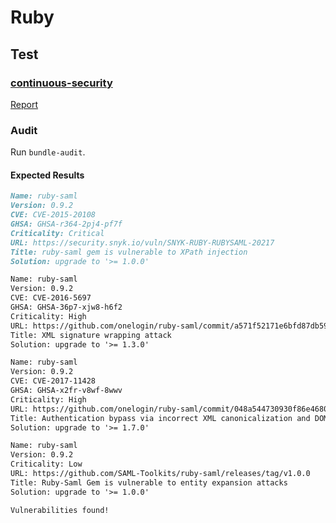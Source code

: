 # Ruby

## Test

### [continuous-security](https://github.com/acodeninja/continuous-security)

[Report](./report.md)

### Audit

Run `bundle-audit`.

#### Expected Results

```markdown
Name: ruby-saml
Version: 0.9.2
CVE: CVE-2015-20108
GHSA: GHSA-r364-2pj4-pf7f
Criticality: Critical
URL: https://security.snyk.io/vuln/SNYK-RUBY-RUBYSAML-20217
Title: ruby-saml gem is vulnerable to XPath injection
Solution: upgrade to '>= 1.0.0'

Name: ruby-saml
Version: 0.9.2
CVE: CVE-2016-5697
GHSA: GHSA-36p7-xjw8-h6f2
Criticality: High
URL: https://github.com/onelogin/ruby-saml/commit/a571f52171e6bfd87db59822d1d9e8c38fb3b995
Title: XML signature wrapping attack
Solution: upgrade to '>= 1.3.0'

Name: ruby-saml
Version: 0.9.2
CVE: CVE-2017-11428
GHSA: GHSA-x2fr-v8wf-8wwv
Criticality: High
URL: https://github.com/onelogin/ruby-saml/commit/048a544730930f86e46804387a6b6fad50d8176f
Title: Authentication bypass via incorrect XML canonicalization and DOM traversal
Solution: upgrade to '>= 1.7.0'

Name: ruby-saml
Version: 0.9.2
Criticality: Low
URL: https://github.com/SAML-Toolkits/ruby-saml/releases/tag/v1.0.0
Title: Ruby-Saml Gem is vulnerable to entity expansion attacks
Solution: upgrade to '>= 1.0.0'

Vulnerabilities found!
```
